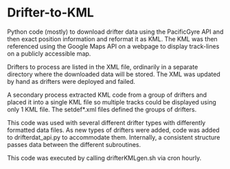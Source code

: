 # Drifter-to-KML

Python code (mostly) to download drifter data using the PacificGyre API and then exact position information and reformat it as KML.  The KML was then referenced using the Google Maps API on a webpage to display track-lines on a publicly accessible map.

Drifters to process are listed in the XML file, ordinarily in a separate directory where the downloaded data will be stored.  The XML was updated by hand as drifters were deployed and failed.

A secondary process extracted KML code from a group of drifters and placed it into a single KML file so multiple tracks could be displayed using only 1 KML file.  The setdef*.xml files defined the groups of drifters.

This code was used with several different drifter types with differently formatted data files.  As new types of drifters were added, code was added to drifterdat_api.py to accommodate them.  Internally, a consistent structure passes data between the different subroutines.

This code was executed by calling drifterKMLgen.sh via cron hourly.